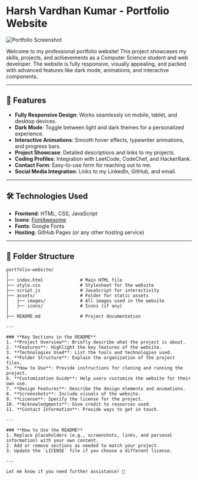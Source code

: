 # Harsh Vardhan Kumar - Portfolio Website

![Portfolio Screenshot](assets/images/portfolio-screenshot.png)

Welcome to my professional portfolio website! This project showcases my skills, projects, and achievements as a Computer Science student and web developer. The website is fully responsive, visually appealing, and packed with advanced features like dark mode, animations, and interactive components.

---

## **🚀 Features**

- **Fully Responsive Design**: Works seamlessly on mobile, tablet, and desktop devices.
- **Dark Mode**: Toggle between light and dark themes for a personalized experience.
- **Interactive Animations**: Smooth hover effects, typewriter animations, and progress bars.
- **Project Showcase**: Detailed descriptions and links to my projects.
- **Coding Profiles**: Integration with LeetCode, CodeChef, and HackerRank.
- **Contact Form**: Easy-to-use form for reaching out to me.
- **Social Media Integration**: Links to my LinkedIn, GitHub, and email.

---

## **🛠️ Technologies Used**

- **Frontend**: HTML, CSS, JavaScript
- **Icons**: [FontAwesome](https://fontawesome.com/)
- **Fonts**: Google Fonts
- **Hosting**: GitHub Pages (or any other hosting service)

---

## **📂 Folder Structure**

```plaintext
portfolio-website/
│
├── index.html              # Main HTML file
├── style.css               # Stylesheet for the website
├── script.js               # JavaScript for interactivity
├── assets/                 # Folder for static assets
│   ├── images/             # All images used in the website
│   ├── icons/              # Icons (if any)
│
├── README.md               # Project documentation

---

### **Key Sections in the README**
1. **Project Overview**: Briefly describe what the project is about.
2. **Features**: Highlight the key features of the website.
3. **Technologies Used**: List the tools and technologies used.
4. **Folder Structure**: Explain the organization of the project files.
5. **How to Use**: Provide instructions for cloning and running the project.
6. **Customization Guide**: Help users customize the website for their own use.
7. **Design Features**: Describe the design elements and animations.
8. **Screenshots**: Include visuals of the website.
9. **License**: Specify the license for the project.
10. **Acknowledgments**: Give credit to resources used.
11. **Contact Information**: Provide ways to get in touch.

---

### **How to Use the README**
1. Replace placeholders (e.g., screenshots, links, and personal information) with your own content.
2. Add or remove sections as needed to match your project.
3. Update the `LICENSE` file if you choose a different license.

---

Let me know if you need further assistance! 🚀
